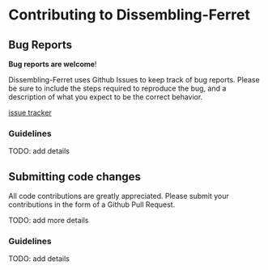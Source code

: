 # Contributing to Dissembling-Ferret


## Bug Reports

**Bug reports are welcome**!

Dissembling-Ferret uses Github Issues to keep track of bug reports. Please be
sure to include the steps required to reproduce the bug, and a description of
what you expect to be the correct behavior.

[issue tracker](https://github.com/clayball/Dissembling-Ferret/issues)

### Guidelines

TODO: add details


## Submitting code changes

All code contributions are greatly appreciated. Please submit your
contributions in the form of a Github Pull Request.

TODO: add more details

### Guidelines

TODO: add details


